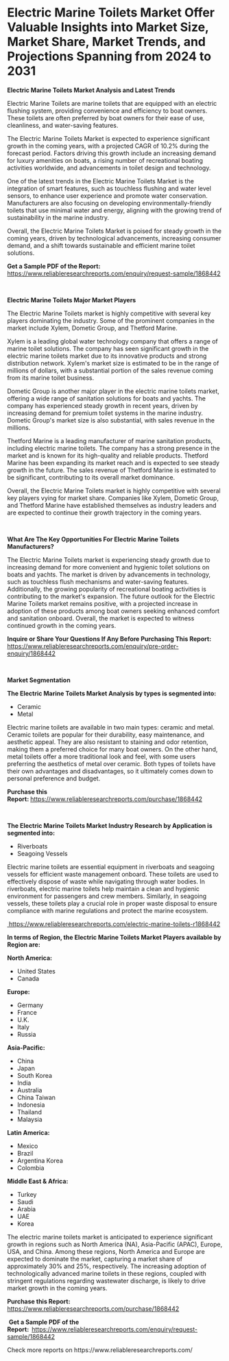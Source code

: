 <p><h1>Electric Marine Toilets Market Offer Valuable Insights into Market Size, Market Share, Market Trends, and Projections Spanning from 2024 to 2031</h1></p><p><strong>Electric Marine Toilets Market Analysis and Latest Trends</strong></p>
<p><p>Electric Marine Toilets are marine toilets that are equipped with an electric flushing system, providing convenience and efficiency to boat owners. These toilets are often preferred by boat owners for their ease of use, cleanliness, and water-saving features.</p><p>The Electric Marine Toilets Market is expected to experience significant growth in the coming years, with a projected CAGR of 10.2% during the forecast period. Factors driving this growth include an increasing demand for luxury amenities on boats, a rising number of recreational boating activities worldwide, and advancements in toilet design and technology.</p><p>One of the latest trends in the Electric Marine Toilets Market is the integration of smart features, such as touchless flushing and water level sensors, to enhance user experience and promote water conservation. Manufacturers are also focusing on developing environmentally-friendly toilets that use minimal water and energy, aligning with the growing trend of sustainability in the marine industry.</p><p>Overall, the Electric Marine Toilets Market is poised for steady growth in the coming years, driven by technological advancements, increasing consumer demand, and a shift towards sustainable and efficient marine toilet solutions.</p></p>
<p><strong>Get a Sample PDF of the Report:&nbsp;</strong> <a href="https://www.reliableresearchreports.com/enquiry/request-sample/1868442">https://www.reliableresearchreports.com/enquiry/request-sample/1868442</a></p>
<p>&nbsp;</p>
<p><strong>Electric Marine Toilets Major Market Players</strong></p>
<p><p>The Electric Marine Toilets market is highly competitive with several key players dominating the industry. Some of the prominent companies in the market include Xylem, Dometic Group, and Thetford Marine.</p><p>Xylem is a leading global water technology company that offers a range of marine toilet solutions. The company has seen significant growth in the electric marine toilets market due to its innovative products and strong distribution network. Xylem's market size is estimated to be in the range of millions of dollars, with a substantial portion of the sales revenue coming from its marine toilet business.</p><p>Dometic Group is another major player in the electric marine toilets market, offering a wide range of sanitation solutions for boats and yachts. The company has experienced steady growth in recent years, driven by increasing demand for premium toilet systems in the marine industry. Dometic Group's market size is also substantial, with sales revenue in the millions.</p><p>Thetford Marine is a leading manufacturer of marine sanitation products, including electric marine toilets. The company has a strong presence in the market and is known for its high-quality and reliable products. Thetford Marine has been expanding its market reach and is expected to see steady growth in the future. The sales revenue of Thetford Marine is estimated to be significant, contributing to its overall market dominance.</p><p>Overall, the Electric Marine Toilets market is highly competitive with several key players vying for market share. Companies like Xylem, Dometic Group, and Thetford Marine have established themselves as industry leaders and are expected to continue their growth trajectory in the coming years.</p></p>
<p>&nbsp;</p>
<p><strong>What Are The Key Opportunities For Electric Marine Toilets Manufacturers?</strong></p>
<p><p>The Electric Marine Toilets market is experiencing steady growth due to increasing demand for more convenient and hygienic toilet solutions on boats and yachts. The market is driven by advancements in technology, such as touchless flush mechanisms and water-saving features. Additionally, the growing popularity of recreational boating activities is contributing to the market's expansion. The future outlook for the Electric Marine Toilets market remains positive, with a projected increase in adoption of these products among boat owners seeking enhanced comfort and sanitation onboard. Overall, the market is expected to witness continued growth in the coming years.</p></p>
<p><strong>Inquire or Share Your Questions If Any Before Purchasing This Report:</strong> <a href="https://www.reliableresearchreports.com/enquiry/pre-order-enquiry/1868442">https://www.reliableresearchreports.com/enquiry/pre-order-enquiry/1868442</a></p>
<p>&nbsp;</p>
<p><strong>Market Segmentation</strong></p>
<p><strong>The Electric Marine Toilets Market Analysis by types is segmented into:</strong></p>
<p><ul><li>Ceramic</li><li>Metal</li></ul></p>
<p><p>Electric marine toilets are available in two main types: ceramic and metal. Ceramic toilets are popular for their durability, easy maintenance, and aesthetic appeal. They are also resistant to staining and odor retention, making them a preferred choice for many boat owners. On the other hand, metal toilets offer a more traditional look and feel, with some users preferring the aesthetics of metal over ceramic. Both types of toilets have their own advantages and disadvantages, so it ultimately comes down to personal preference and budget.</p></p>
<p><strong>Purchase this Report:&nbsp;</strong><a href="https://www.reliableresearchreports.com/purchase/1868442">https://www.reliableresearchreports.com/purchase/1868442</a></p>
<p>&nbsp;</p>
<p><strong>The Electric Marine Toilets Market Industry Research by Application is segmented into:</strong></p>
<p><ul><li>Riverboats</li><li>Seagoing Vessels</li></ul></p>
<p><p>Electric marine toilets are essential equipment in riverboats and seagoing vessels for efficient waste management onboard. These toilets are used to effectively dispose of waste while navigating through water bodies. In riverboats, electric marine toilets help maintain a clean and hygienic environment for passengers and crew members. Similarly, in seagoing vessels, these toilets play a crucial role in proper waste disposal to ensure compliance with marine regulations and protect the marine ecosystem.</p></p>
<p><a href="https://www.reliableresearchreports.com/electric-marine-toilets-r1868442">&nbsp;https://www.reliableresearchreports.com/electric-marine-toilets-r1868442</a></p>
<p><strong>In terms of Region, the Electric Marine Toilets Market Players available by Region are:</strong></p>
<p>
    <p> <strong> North America: </strong>
        <ul>
            <li>United States</li>
            <li>Canada</li>
        </ul>
        </p> 
    <p> <strong> Europe: </strong>
        <ul>
            <li>Germany</li>
            <li>France</li>
            <li>U.K.</li>
            <li>Italy</li>
            <li>Russia</li>
        </ul>
        </p> 
    <p> <strong> Asia-Pacific: </strong>
        <ul>
            <li>China</li>
            <li>Japan</li>
            <li>South Korea</li>
            <li>India</li>
            <li>Australia</li>
            <li>China Taiwan</li>
            <li>Indonesia</li>
            <li>Thailand</li>
            <li>Malaysia</li>
        </ul>
        </p> 
    <p> <strong> Latin America: </strong>
        <ul>
            <li>Mexico</li>
            <li>Brazil</li>
            <li>Argentina Korea</li>
            <li>Colombia</li>
        </ul>
        </p> 
    <p> <strong> Middle East & Africa: </strong>
        <ul>
            <li>Turkey</li>
            <li>Saudi</li>
            <li>Arabia</li>
            <li>UAE</li>
            <li>Korea</li>
        </ul>
    </p>
    </p>
<p><p>The electric marine toilets market is anticipated to experience significant growth in regions such as North America (NA), Asia-Pacific (APAC), Europe, USA, and China. Among these regions, North America and Europe are expected to dominate the market, capturing a market share of approximately 30% and 25%, respectively. The increasing adoption of technologically advanced marine toilets in these regions, coupled with stringent regulations regarding wastewater discharge, is likely to drive market growth in the coming years.</p></p>
<p><strong>Purchase this Report: </strong><a href="https://www.reliableresearchreports.com/purchase/1868442">https://www.reliableresearchreports.com/purchase/1868442</a></p>
<p>&nbsp;<strong>Get a Sample PDF of the Report:&nbsp;&nbsp;</strong><a href="https://www.reliableresearchreports.com/enquiry/request-sample/1868442">https://www.reliableresearchreports.com/enquiry/request-sample/1868442</a></p>
<p><strong></strong></p>
<p>Check more reports on https://www.reliableresearchreports.com/</p>